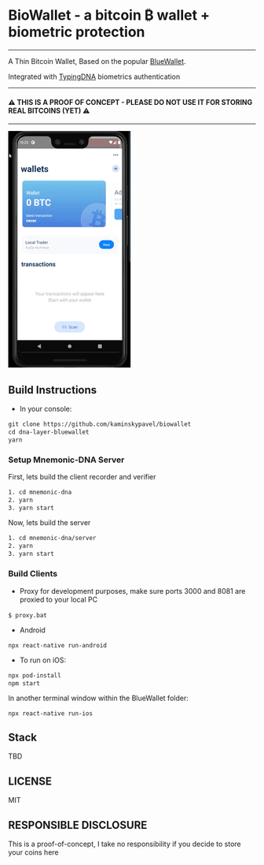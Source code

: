 # BioWallet - a bitcoin ₿ wallet + biometric protection
---
A Thin Bitcoin Wallet, Based on the popular [BlueWallet](www.bluewallet.io).

Integrated with [TypingDNA](typingdna.com) biometrics authentication

---

####  ⚠ THIS IS A PROOF OF CONCEPT - PLEASE DO NOT USE IT FOR STORING REAL BITCOINS (YET) ⚠ 

---
<img src="./assets/preview.gif">


## Build Instructions

* In your console:

```
git clone https://github.com/kaminskypavel/biowallet
cd dna-layer-bluewallet
yarn
```


### Setup Mnemonic-DNA Server 

First, lets build the client recorder and verifier 
```
1. cd mnemonic-dna
2. yarn
3. yarn start
```

Now, lets build the server  
```
1. cd mnemonic-dna/server
2. yarn
3. yarn start
```
### Build Clients

* Proxy 
for development purposes, 
make sure ports 3000 and 8081 are proxied to your local PC

```$ proxy.bat ```

* Android

```
npx react-native run-android
```

* To run on iOS:

```
npx pod-install
npm start
```

In another terminal window within the BlueWallet folder:
```
npx react-native run-ios
```
## Stack
TBD

## LICENSE
MIT

## RESPONSIBLE DISCLOSURE
This is a proof-of-concept, I take no responsibility if you decide to store your coins here
